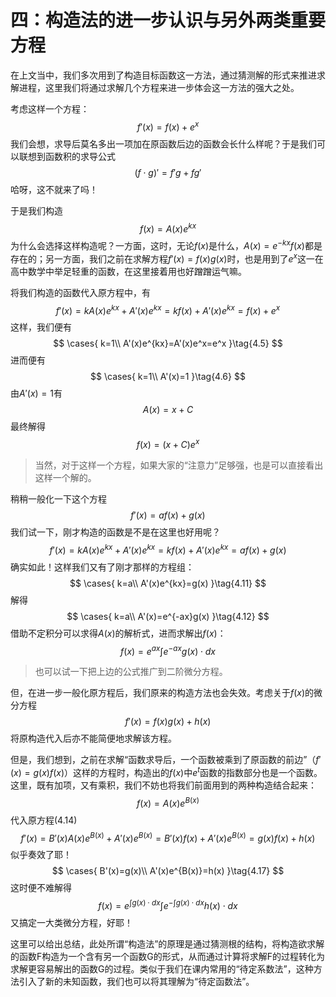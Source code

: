 # 四：构造法的进一步认识与另外两类重要方程

在上文当中，我们多次用到了构造目标函数这一方法，通过猜测解的形式来推进求解进程，这里我们将通过求解几个方程来进一步体会这一方法的强大之处。

考虑这样一个方程：
$$
f'(x)=f(x)+e^x\tag{4.1}
$$
我们会想，求导后莫名多出一项加在原函数后边的函数会长什么样呢？于是我们可以联想到函数积的求导公式
$$
(f\cdot g)'=f'g+fg'\tag{4.2}
$$
哈呀，这不就来了吗！

于是我们构造
$$
f(x)=A(x)e^{kx}\tag{4.3}
$$
为什么会选择这样构造呢？一方面，这时，无论$f(x)$是什么，$A(x)=e^{-kx}f(x)$都是存在的；另一方面，我们之前在求解方程$f'(x)=f(x)g(x)$时，也是用到了$e^x$这一在高中数学中举足轻重的函数，在这里接着用也好蹭蹭运气嘛。

将我们构造的函数代入原方程中，有
$$
f'(x)=kA(x)e^{kx}+A'(x)e^{kx}=kf(x)+A'(x)e^{kx}=f(x)+e^x\tag{4.4}
$$
这样，我们便有
$$
\cases{
k=1\\
A'(x)e^{kx}=A'(x)e^x=e^x
}\tag{4.5}
$$
进而便有
$$
\cases{
k=1\\
A'(x)=1
}\tag{4.6}
$$
由$A'(x)=1$有
$$
A(x)=x+C\tag{4.7}
$$
最终解得
$$
f(x)=(x+C)e^x\tag{4.8}
$$

> 当然，对于这样一个方程，如果大家的“注意力”足够强，也是可以直接看出这样一个解的。

稍稍一般化一下这个方程
$$
f'(x)=af(x)+g(x)\tag{4.9}
$$
我们试一下，刚才构造的函数是不是在这里也好用呢？
$$
f'(x)=kA(x)e^{kx}+A'(x)e^{kx}=kf(x)+A'(x)e^{kx}=af(x)+g(x)\tag{4.10}
$$
确实如此！这样我们又有了刚才那样的方程组：
$$
\cases{
k=a\\
A'(x)e^{kx}=g(x)
}\tag{4.11}
$$
解得
$$
\cases{
k=a\\
A'(x)=e^{-ax}g(x)
}\tag{4.12}
$$
借助不定积分可以求得$A(x)$的解析式，进而求解出$f(x)$：
$$
f(x)=e^{ax}\int e^{-ax}g(x)\cdot dx\tag{4.13}
$$
> 也可以试一下把上边的公式推广到二阶微分方程。

但，在进一步一般化原方程后，我们原来的构造方法也会失效。考虑关于$f(x)$的微分方程
$$
f'(x)=f(x)g(x)+h(x)\tag{4.14}
$$
将原构造代入后亦不能简便地求解该方程。

但是，我们想到，之前在求解“函数求导后，一个函数被乘到了原函数的前边”（$f'(x)=g(x)f(x)$）这样的方程时，构造出的$f(x)$中$e^t$函数的指数部分也是一个函数。这里，既有加项，又有乘积，我们不妨也将我们前面用到的两种构造结合起来：
$$
f(x)=A(x)e^{B(x)}\tag{4.15}
$$
代入原方程(4.14)
$$
f'(x)=B'(x)A(x)e^{B(x)}+A'(x)e^{B(x)}=B'(x)f(x)+A'(x)e^{B(x)}=g(x)f(x)+h(x)\tag{4.16}
$$
似乎奏效了耶！
$$
\cases{
B'(x)=g(x)\\
A'(x)e^{B(x)}=h(x)
}\tag{4.17}
$$
这时便不难解得
$$
f(x)=e^{\int g(x)\cdot dx}\int e^{-\int g(x)\cdot dx}h(x)\cdot dx\tag{4.18}
$$
又搞定一大类微分方程，好耶！

这里可以给出总结，此处所谓“构造法”的原理是通过猜测根的结构，将构造欲求解的函数F构造为一个含有另一个函数G的形式，从而通过计算将求解F的过程转化为求解更容易解出的函数G的过程。类似于我们在课内常用的“待定系数法”，这种方法引入了新的未知函数，我们也可以将其理解为“待定函数法”。